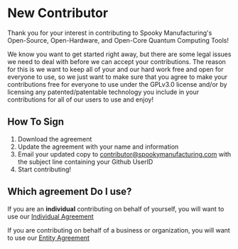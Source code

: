 # New Contributor

Thank you for your interest in contributing to Spooky Manufacturing's Open-Source, Open-Hardware, and Open-Core Quantum Computing Tools!

We know you want to get started right away, but there are some legal issues we need to deal with before we can accept your contributions. The reason for this is we want to keep all of your and our hard work free and open for everyone to use, so we just want to make sure that you agree to make your contributions free for everyone to use under the GPLv3.0 license and/or by licensing any patented/patentable technology you include in your contributions for all of our users to use and enjoy!

## How To Sign

1. Download the agreement
2. Update the agreement with your name and information
3. Email your updated copy to contributor@spookymanufacturing.com with the subject line containing your Github UserID
4. Start contributing!

## Which agreement Do I use?

If you are an **individual** contributing on behalf of yourself, you will want to use our [Individual Agreement](./individual.md)

If you are contributing on behalf of a business or organization, you will want to use our [Entity Agreement](./entity.md)

